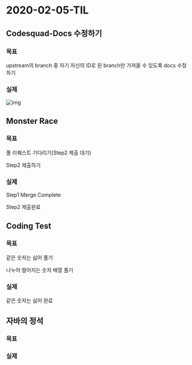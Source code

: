 # 2020-02-05-TIL

## Codesquad-Docs 수정하기

### 목표

upstream의 branch 중 자기 자신의 ID로 된 branch만 가져올 수 있도록 docs 수정하기

### 실제

![img](https://i.imgur.com/ZfRe7hY.png)

## Monster Race

### 목표

풀 리퀘스트 기다리기(Step2 제출 대기)

Step2 제출하기

### 실제

Step1 Merge Complete

Step2 제출완료

## Coding Test

### 목표

같은 숫자는 싫어 풀기

나누어 떨어지는 숫자 배열 풀기

### 실제

같은 숫자는 싫어 완료

## 자바의 정석

### 목표



### 실제